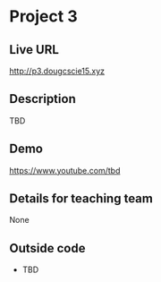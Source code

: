 # Project 3

## Live URL
<http://p3.dougcscie15.xyz>

## Description
TBD

## Demo
<https://www.youtube.com/tbd>

## Details for teaching team
None

## Outside code
* TBD
